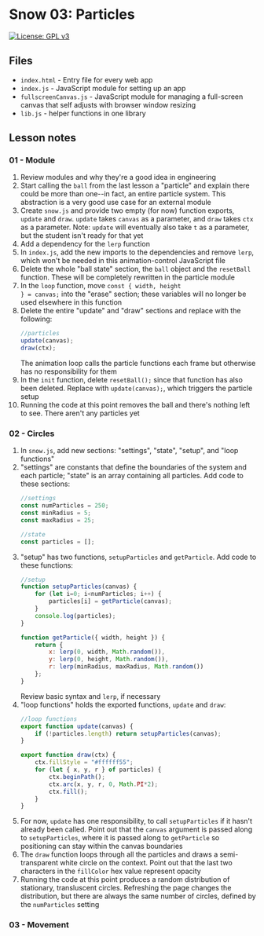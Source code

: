 # Snow 03: Particles

[![License: GPL v3](https://img.shields.io/badge/License-GPLv3-blue.svg)](https://www.gnu.org/licenses/gpl-3.0)

## Files

* <code>index.html</code> - Entry file for every web app
* <code>index.js</code> - JavaScript module for setting up an app
* <code>fullscreenCanvas.js</code> - JavaScript module for managing a full-screen canvas that self adjusts with browser window resizing
* <code>lib.js</code> - helper functions in one library

## Lesson notes

### 01 - Module

1. Review modules and why they're a good idea in engineering
2. Start calling the <code>ball</code> from the last lesson a "particle" and explain there could be more than one--in fact, an entire particle system. This abstraction is a very good use case for an external module
3. Create <code>snow.js</code> and provide two empty (for now) function exports, <code>update</code> and <code>draw</code>. <code>update</code> takes <code>canvas</code> as a parameter, and <code>draw</code> takes <code>ctx</code> as a parameter. Note: <code>update</code> will eventually also take <code>t</code> as a parameter, but the student isn't ready for that yet
4. Add a dependency for the <code>lerp</code> function
5. In <code>index.js</code>, add the new imports to the dependencies and remove <code>lerp</code>, which won't be needed in this animation-control JavaScript file
6. Delete the whole "ball state" section, the <code>ball</code> object and the <code>resetBall</code> function. These will be completely rewritten in the particle module
7. In the <code>loop</code> function, move <code>const { width, height } = canvas;</code> into the "erase" section; these variables will no longer be used elsewhere in this function
8. Delete the entire "update" and "draw" sections and replace with the following:
    ```js
    //particles
    update(canvas);
    draw(ctx);
    ```
    The animation loop calls the particle functions each frame but otherwise has no responsibility for them
9. In the <code>init</code> function, delete <code>resetBall();</code> since that function has also been deleted. Replace with <code>update(canvas);</code>, which triggers the particle setup
10. Running the code at this point removes the ball and there's nothing left to see. There aren't any particles yet

### 02 - Circles

1. In <code>snow.js</code>, add new sections: "settings", "state", "setup", and "loop functions"
2. "settings" are constants that define the boundaries of the system and each particle; "state" is an array containing all particles. Add code to these sections:
    ```js
    //settings
    const numParticles = 250;
    const minRadius = 5;
    const maxRadius = 25;

    //state
    const particles = [];
    ```
3. "setup" has two functions, <code>setupParticles</code> and <code>getParticle</code>. Add code to these functions:
    ```js
    //setup
    function setupParticles(canvas) {
        for (let i=0; i<numParticles; i++) {
            particles[i] = getParticle(canvas);
        }
        console.log(particles);
    }

    function getParticle({ width, height }) {
        return {
            x: lerp(0, width, Math.random()),
            y: lerp(0, height, Math.random()),
            r: lerp(minRadius, maxRadius, Math.random())
        };
    }
    ```
    Review basic syntax and <code>lerp</code>, if necessary
4. "loop functions" holds the exported functions, <code>update</code> and <code>draw</code>:
    ```js
    //loop functions
    export function update(canvas) {
        if (!particles.length) return setupParticles(canvas);
    }

    export function draw(ctx) {
        ctx.fillStyle = "#ffffff55";
        for (let { x, y, r } of particles) {
            ctx.beginPath();
            ctx.arc(x, y, r, 0, Math.PI*2);
            ctx.fill();
        }
    }
    ```
5. For now, <code>update</code> has one responsibility, to call <code>setupParticles</code> if it hasn't already been called. Point out that the <code>canvas</code> argument is passed along to <code>setupParticles</code>, where it is passed along to <code>getParticle</code> so positioning can stay within the canvas boundaries
6. The <code>draw</code> function loops through all the particles and draws a semi-transparent white circle on the context. Point out that the last two characters in the <code>fillColor</code> hex value represent opacity
7. Running the code at this point produces a random distribution of stationary, transluscent circles. Refreshing the page changes the distribution, but there are always the same number of circles, defined by the <code>numParticles</code> setting

### 03 - Movement

